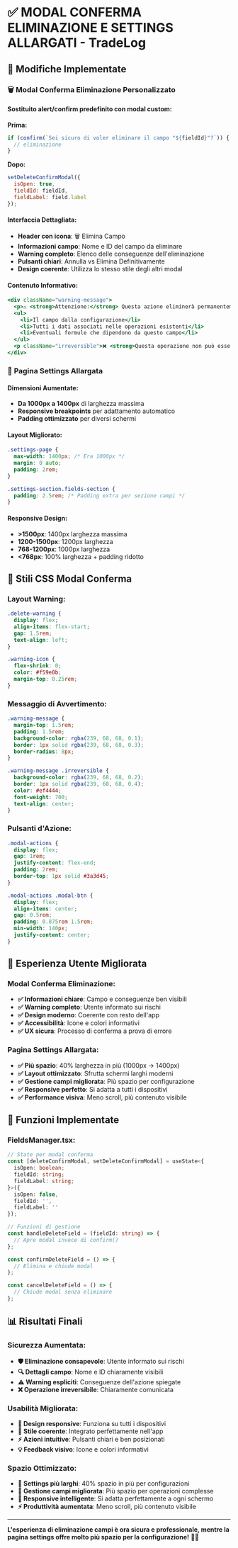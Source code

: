# ✅ MODAL CONFERMA ELIMINAZIONE E SETTINGS ALLARGATI - TradeLog

## 🎯 Modifiche Implementate

### 🗑️ **Modal Conferma Eliminazione Personalizzato**

#### **Sostituito alert/confirm predefinito con modal custom:**

**Prima:**
```javascript
if (confirm(`Sei sicuro di voler eliminare il campo "${fieldId}"?`)) {
  // eliminazione
}
```

**Dopo:**
```javascript
setDeleteConfirmModal({
  isOpen: true,
  fieldId: fieldId,
  fieldLabel: field.label
});
```

#### **Interfaccia Dettagliata:**
- **Header con icona**: 🗑️ Elimina Campo
- **Informazioni campo**: Nome e ID del campo da eliminare
- **Warning completo**: Elenco delle conseguenze dell'eliminazione
- **Pulsanti chiari**: Annulla vs Elimina Definitivamente
- **Design coerente**: Utilizza lo stesso stile degli altri modal

#### **Contenuto Informativo:**
```jsx
<div className="warning-message">
  <p>⚠️ <strong>Attenzione:</strong> Questa azione eliminerà permanentemente:</p>
  <ul>
    <li>Il campo dalla configurazione</li>
    <li>Tutti i dati associati nelle operazioni esistenti</li>
    <li>Eventuali formule che dipendono da questo campo</li>
  </ul>
  <p className="irreversible">❌ <strong>Questa operazione non può essere annullata!</strong></p>
</div>
```

### 📏 **Pagina Settings Allargata**

#### **Dimensioni Aumentate:**
- **Da 1000px a 1400px** di larghezza massima
- **Responsive breakpoints** per adattamento automatico
- **Padding ottimizzato** per diversi schermi

#### **Layout Migliorato:**
```css
.settings-page {
  max-width: 1400px; /* Era 1000px */
  margin: 0 auto;
  padding: 2rem;
}

.settings-section.fields-section {
  padding: 2.5rem; /* Padding extra per sezione campi */
}
```

#### **Responsive Design:**
- **>1500px**: 1400px larghezza massima
- **1200-1500px**: 1200px larghezza
- **768-1200px**: 1000px larghezza
- **<768px**: 100% larghezza + padding ridotto

## 🎨 **Stili CSS Modal Conferma**

### **Layout Warning:**
```css
.delete-warning {
  display: flex;
  align-items: flex-start;
  gap: 1.5rem;
  text-align: left;
}

.warning-icon {
  flex-shrink: 0;
  color: #f59e0b;
  margin-top: 0.25rem;
}
```

### **Messaggio di Avvertimento:**
```css
.warning-message {
  margin-top: 1.5rem;
  padding: 1.5rem;
  background-color: rgba(239, 68, 68, 0.1);
  border: 1px solid rgba(239, 68, 68, 0.3);
  border-radius: 8px;
}

.warning-message .irreversible {
  background-color: rgba(239, 68, 68, 0.2);
  border: 1px solid rgba(239, 68, 68, 0.4);
  color: #ef4444;
  font-weight: 700;
  text-align: center;
}
```

### **Pulsanti d'Azione:**
```css
.modal-actions {
  display: flex;
  gap: 1rem;
  justify-content: flex-end;
  padding: 2rem;
  border-top: 1px solid #3a3d45;
}

.modal-actions .modal-btn {
  display: flex;
  align-items: center;
  gap: 0.5rem;
  padding: 0.875rem 1.5rem;
  min-width: 140px;
  justify-content: center;
}
```

## 🚀 **Esperienza Utente Migliorata**

### **Modal Conferma Eliminazione:**
- **✅ Informazioni chiare**: Campo e conseguenze ben visibili
- **✅ Warning completo**: Utente informato sui rischi
- **✅ Design moderno**: Coerente con resto dell'app
- **✅ Accessibilità**: Icone e colori informativi
- **✅ UX sicura**: Processo di conferma a prova di errore

### **Pagina Settings Allargata:**
- **✅ Più spazio**: 40% larghezza in più (1000px → 1400px)
- **✅ Layout ottimizzato**: Sfrutta schermi larghi moderni
- **✅ Gestione campi migliorata**: Più spazio per configurazione
- **✅ Responsive perfetto**: Si adatta a tutti i dispositivi
- **✅ Performance visiva**: Meno scroll, più contenuto visibile

## 🔧 **Funzioni Implementate**

### **FieldsManager.tsx:**
```typescript
// State per modal conferma
const [deleteConfirmModal, setDeleteConfirmModal] = useState<{
  isOpen: boolean;
  fieldId: string;
  fieldLabel: string;
}>({
  isOpen: false,
  fieldId: '',
  fieldLabel: ''
});

// Funzioni di gestione
const handleDeleteField = (fieldId: string) => {
  // Apre modal invece di confirm()
};

const confirmDeleteField = () => {
  // Elimina e chiude modal
};

const cancelDeleteField = () => {
  // Chiude modal senza eliminare
};
```

## 📊 **Risultati Finali**

### **Sicurezza Aumentata:**
- **🛡️ Eliminazione consapevole**: Utente informato sui rischi
- **🔍 Dettagli campo**: Nome e ID chiaramente visibili
- **⚠️ Warning espliciti**: Conseguenze dell'azione spiegate
- **❌ Operazione irreversibile**: Chiaramente comunicata

### **Usabilità Migliorata:**
- **📱 Design responsive**: Funziona su tutti i dispositivi
- **🎨 Stile coerente**: Integrato perfettamente nell'app
- **⚡ Azioni intuitive**: Pulsanti chiari e ben posizionati
- **💡 Feedback visivo**: Icone e colori informativi

### **Spazio Ottimizzato:**
- **📐 Settings più larghi**: 40% spazio in più per configurazioni
- **🔧 Gestione campi migliorata**: Più spazio per operazioni complesse
- **📱 Responsive intelligente**: Si adatta perfettamente a ogni schermo
- **⚡ Produttività aumentata**: Meno scroll, più contenuto visibile

---

**L'esperienza di eliminazione campi è ora sicura e professionale, mentre la pagina settings offre molto più spazio per la configurazione!** 🎉🚀
